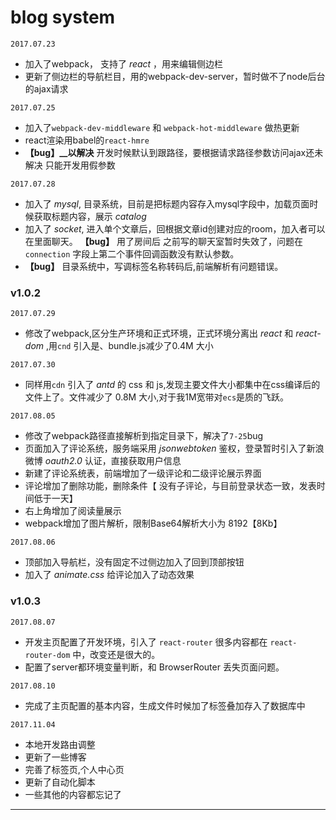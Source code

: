 # blog system

`2017.07.23`
* 加入了webpack， 支持了 *react* ，用来编辑侧边栏
* 更新了侧边栏的导航栏目，用的webpack-dev-server，暂时做不了node后台的ajax请求

`2017.07.25`
* 加入了`webpack-dev-middleware` 和 `webpack-hot-middleware` 做热更新
* react渲染用babel的`react-hmre`
* **【bug】__以解决** 开发时候默认到跟路径，要根据请求路径参数访问ajax还未解决 只能开发用假参数

`2017.07.28`
* 加入了 *mysql*, 目录系统，目前是把标题内容存入mysql字段中，加载页面时候获取标题内容，展示 *catalog*
* 加入了 *socket*, 进入单个文章后，回根据文章id创建对应的room，加入者可以在里面聊天。 **【bug】** 用了房间后 之前写的聊天室暂时失效了，问题在 `connection` 字段上第二个事件回调函数没有默认参数。
* **【bug】** 目录系统中，写调标签名称转码后,前端解析有问题错误。

### v1.0.2

`2017.07.29`
* 修改了webpack,区分生产环境和正式环境，正式环境分离出 *react* 和 *react-dom* ,用`cnd` 引入是、bundle.js减少了0.4M 大小

`2017.07.30`
* 同样用`cdn` 引入了 *antd* 的 css 和 js,发现主要文件大小都集中在css编译后的文件上了。文件减少了 0.8M 大小,对于我1M宽带对`ecs`是质的飞跃。

`2017.08.05`
* 修改了webpack路径直接解析到指定目录下，解决了`7-25`bug
* 页面加入了评论系统，服务端采用 *jsonwebtoken* 鉴权，登录暂时引入了新浪微博 *oauth2.0* 认证，直接获取用户信息
* 新建了评论系统表，前端增加了一级评论和二级评论展示界面
* 评论增加了删除功能，删除条件【 没有子评论，与目前登录状态一致，发表时间低于一天】
* 右上角增加了阅读量展示
* webpack增加了图片解析，限制Base64解析大小为 8192【8Kb】

`2017.08.06`
* 顶部加入导航栏，没有固定不过侧边加入了回到顶部按钮
* 加入了 *animate.css* 给评论加入了动态效果

### v1.0.3

`2017.08.07`
* 开发主页配置了开发环境，引入了 `react-router` 很多内容都在 `react-router-dom` 中，改变还是很大的。
* 配置了server都环境变量判断，和 BrowserRouter 丢失页面问题。

`2017.08.10`
* 完成了主页配置的基本内容，生成文件时候加了标签叠加存入了数据库中

`2017.11.04`
* 本地开发路由调整
* 更新了一些博客
* 完善了标签页,个人中心页
* 更新了自动化脚本
* 一些其他的内容都忘记了
---
